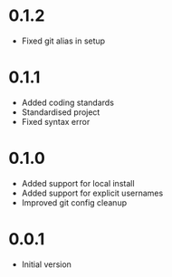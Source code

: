 # 0.1.2

- Fixed git alias in setup

# 0.1.1

- Added coding standards
- Standardised project
- Fixed syntax error

# 0.1.0

- Added support for local install
- Added support for explicit usernames
- Improved git config cleanup

# 0.0.1

- Initial version
